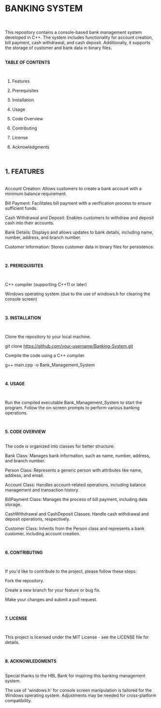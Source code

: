 # __BANKING SYSTEM__
<br>
<br>
This repository contains a console-based bank management system developed in C++. The system includes functionality for account creation, bill payment, cash withdrawal, and cash deposit. Additionally, it supports the storage of customer and bank data in binary files.
<br>
<br>

__TABLE OF CONTENTS__

<br>

1. Features

2. Prerequisites

3. Installation

4. Usage

5. Code Overview

6. Contributing

7. License

8. Acknowledgments 

<br>


## 1. FEATURES

   
<br>
Account Creation: Allows customers to create a bank account with a minimum balance requirement.

Bill Payment: Facilitates bill payment with a verification process to ensure sufficient funds.

Cash Withdrawal and Deposit: Enables customers to withdraw and deposit cash into their accounts.

Bank Details: Displays and allows updates to bank details, including name, number, address, and branch number.

Customer Information: Stores customer data in binary files for persistence.


<br>

__2. PREREQUISITES__

<br>

C++ compiler (supporting C++11 or later)

Windows operating system (due to the use of windows.h for clearing the console screen)

<br>


__3. INSTALLATION__

<br>

Clone the repository to your local machine.

git clone https://github.com/your-username/Banking-System.git

Compile the code using a C++ compiler.

g++ main.cpp -o Bank_Management_System


<br>

__4. USAGE__

<br>

Run the compiled executable Bank_Management_System to start the program. Follow the on-screen prompts to perform various banking operations.

<br>


__5. CODE OVERVIEW__


<br>
The code is organized into classes for better structure:

Bank Class: Manages bank information, such as name, number, address, and branch number.

Person Class: Represents a generic person with attributes like name, address, and email.

Account Class: Handles account-related operations, including balance management and transaction history.

BillPayment Class: Manages the process of bill payment, including data storage.

CashWithdrawal and CashDeposit Classes: Handle cash withdrawal and deposit operations, respectively.

Customer Class: Inherits from the Person class and represents a bank customer, including account creation.



<br>

__6. CONTRIBUTING__

<br>

If you'd like to contribute to the project, please follow these steps:

Fork the repository.

Create a new branch for your feature or bug fix.

Make your changes and submit a pull request.


<br>

__7. LICENSE__

<br>

This project is licensed under the MIT License - see the LICENSE file for details.


<br>

__8. ACKNOWLEDGMENTS__


<br>
Special thanks to the HBL Bank for inspiring this banking management system.

The use of 'windows.h' for console screen manipulation is tailored for the Windows operating system. Adjustments may be needed for cross-platform compatibility.
